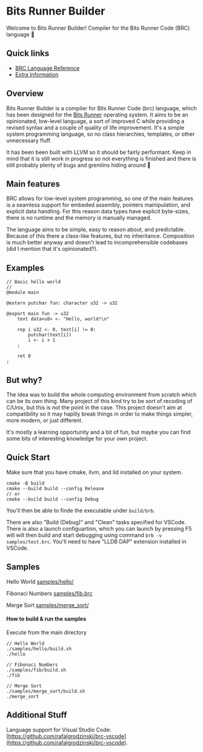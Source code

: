 # Bits Runner Builder
Welcome to Bits Runner Builder! Compiler for the Bits Runner Code (BRC) language 🤘

## Quick links
- [BRC Language Reference](docs/Reference.md)
- [Extra Information](docs/Extra.md)

## Overview
Bits Runner Builder is a compiler for Bits Runner Code (brc) language, which has been designed for the [Bits Runner](https://github.com/rafalgrodzinski/bits-runner) operating system. It aims to be an opinionated, low-level language, a sort of improved C while providing a revised syntax and a couple of quality of life improvement. It's a simple system programming language, so no class hierarchies, templates, or other unnecessary fluff.

It has been been built with LLVM so it should be fairly performant. Keep in mind that it is still work in progress so not everything is finished and there is still probably plenty of bugs and gremlins hiding around 🙈

## Main features
BRC allows for low-level system programming, so one of the main features is a seamless support for embeded assembly, pointers mainipulation, and explicit data handling. For this reason data types have explicit byte-sizes, there is no runtime and the memory is manually managed.

The language aims to be simple, easy to reason about, and predictable. Because of this there a class-like features, but no inheritance. Composition is much better anyway and doesn't lead to incomprehensible codebases (did I mention that it's opinionated?).

## Examples
```
// Basic hello world
//
@module main

@extern putchar fun: character u32 -> u32

@export main fun -> u32
    text data<u8> <- "Hello, world!\n"
    
    rep i u32 <- 0, text[i] != 0:
        putchar(text[i])
        i <- i + 1
    ;

    ret 0
;
```

## But why?
The idea was to build the whole computing environment from scratch which can be its own thing. Many project of this kind try to be sort of recoding of C/Unix, but this is not the point in the case. This project doesn't aim at compatibility so it may hapilly break things in order to make things simpler, more modern, or just different.

It's mostly a learning opportunity and a bit of fun, but maybe you can find some bits of interesting knowledge for your own project.

## Quick Start
Make sure that you have cmake, llvm, and lld installed on your system.
```
cmake -B build
cmake --build build --config Release
// or
cmake --build build --config Debug
```
You'll then be able to finde the executable under `build/brb`.

There are also "Build (Debug)" and "Clean" tasks specified for VSCode. There is also a launch configuartion, which you can launch by pressing F5 will will then build and start debugging using command `brb -v samples/test.brc`. You'll need to have "LLDB DAP" extension installed in VSCode.

## Samples
Hello World
[samples/hello/](samples/hello/)

Fibonaci Numbers
[samples/fib.brc](samples/fib.brc)

Merge Sort
[samples/merge_sort/](samples/merge_sort/)

#### How to build & run the samples

Execute from the main directory
```
// Hello World
./samples/hello/build.sh
./hello

// Fibonaci Numbers
./samples/fib/build.sh
./fib

// Merge Sort
./samples/merge_sort/build.sh
./merge_sort
```

## Additional Stuff
Language support for Visual Studio Code: [https://github.com/rafalgrodzinski/brc-vscode](https://github.com/rafalgrodzinski/brc-vscode).
